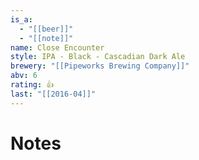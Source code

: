 ```yaml
---
is_a:
  - "[[beer]]"
  - "[[note]]"
name: Close Encounter
style: IPA - Black - Cascadian Dark Ale
brewery: "[[Pipeworks Brewing Company]]"
abv: 6
rating: 👍
last: "[[2016-04]]"
---
```

# Notes

